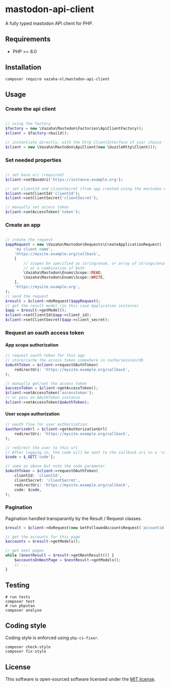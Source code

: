 # mastodon-api-client

A fully typed mastodon API client for PHP.

## Requirements

- PHP >= 8.0

## Installation

```
composer require vazaha-nl/mastodon-api-client
```

## Usage

### Create the api client

```php

// using the factory
$factory = new \Vazaha\Mastodon\Factories\ApiClientFactory();
$client = $factory->build();

// instantiate directly, with the http ClientInterface of your choice
$client = new \Vazaha\Mastodon\ApiClient(new \GuzzleHttp\Client());

```
### Set needed properties

```php

// set base uri (required)
$client->setBaseUri('https://instance.example.org');

// set clientId and clientSecret (from app created using the mastodon web interface)
$client->setClientId('clientId');
$client->setClientSecret('clientSecret');

// manually set access token
$client->setAccessToken('token');

```
### Create an app

```php

// create the request
$appRequest = new \Vazaha\Mastodon\Requests\CreateApplicationRequest(
    'my client name',
    'https://mysite.example.org/callback',
    [
        // scopes be specified as string/enum, or array of strings/enum, 
        // or a combination of both
        \Vazaha\Mastodon\Enums\Scope::READ,
        \Vazaha\Mastodon\Enums\Scope::WRITE,
    ],
    'https://mysite.example.org',
);
// send the request
$result = $client->doRequest($appRequest);
// get the result model (in this case Application instance)
$app = $result->getModel();
$client->setClientId($app->client_id);
$client->setClientSecret($app->client_secret);


```

### Request an oauth access token

#### App scope authorization

```php
// request oauth token for this app
// store/cache the access token somewhere in cache/session/db
$oAuthToken = $client->requestOAuthToken(
    redirectUri: 'https://mysite.example.org/callback',
);

// manually get/set the access_token
$accessToken = $client->getAccessToken();
$client->setAccessToken('accesstoken'); 
// or pass an OAuthToken instance
$client->setAccessToken($oAuthToken); 

```

#### User scope authorization

```php
// oauth flow for user authorization:
$authorizeUrl = $client->getAuthorizationUrl(
    redirectUri: 'https://mysite.example.org/callback',
);

// redirect the user to this url
// After logging in, the code will be sent to the callback uri in a 'code' query parameter
$code = $_GET['code'];

// same as above but note the code parameter
$oAuthToken = $client->requestOAuthToken(
    clientId: 'clientId',
    clientSecret: 'clientSecret',
    redirectUri: 'https://mysite.example.org/callback',
    code: $code,
);

```

### Pagination

Pagination handled transparantly by the Result / Request classes.

```php
$result = $client->doRequest(new GetFollowedAccountsRequest('accountid'));

// get the accounts for this page
$accounts = $result->getModels();

// get next pages
while ($nextResult = $result->getNextResult()) {
    $accountsOnNextPage = $nextResult->getModels();
    // ...
}

```

## Testing

```
# run tests
composer test
# run phpstan
composer analyse

```

## Coding style

Coding style is enforced using `php-cs-fixer`.

```
composer check-style
composer fix-style
```

## License

This software is open-sourced software licensed under the [MIT license](https://opensource.org/licenses/MIT).

